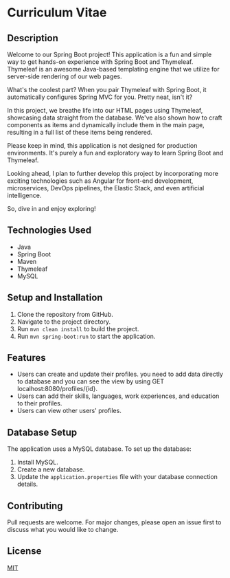 # Curriculum Vitae

## Description
Welcome to our Spring Boot project! This application is a fun and simple way to get hands-on experience with Spring Boot and Thymeleaf. Thymeleaf is an awesome Java-based templating engine that we utilize for server-side rendering of our web pages.

What's the coolest part? When you pair Thymeleaf with Spring Boot, it automatically configures Spring MVC for you. Pretty neat, isn't it?

In this project, we breathe life into our HTML pages using Thymeleaf, showcasing data straight from the database. We've also shown how to craft components as items and dynamically include them in the main page, resulting in a full list of these items being rendered.

Please keep in mind, this application is not designed for production environments. It's purely a fun and exploratory way to learn Spring Boot and Thymeleaf.

Looking ahead, I plan to further develop this project by incorporating more exciting technologies such as Angular for front-end development, microservices, DevOps pipelines, the Elastic Stack, and even artificial intelligence.

So, dive in and enjoy exploring!


## Technologies Used

- Java
- Spring Boot
- Maven
- Thymeleaf
- MySQL

## Setup and Installation

1. Clone the repository from GitHub.
2. Navigate to the project directory.
3. Run `mvn clean install` to build the project.
4. Run `mvn spring-boot:run` to start the application.

## Features

- Users can create and update their profiles.
     you need to add data directly to database and you can see the view by using GET localhost:8080/profiles/{id}.
- Users can add their skills, languages, work experiences, and education to their profiles.
- Users can view other users' profiles.

## Database Setup

The application uses a MySQL database. To set up the database:

1. Install MySQL.
2. Create a new database.
3. Update the `application.properties` file with your database connection details.

## Contributing

Pull requests are welcome. For major changes, please open an issue first to discuss what you would like to change.

## License

[MIT](https://choosealicense.com/licenses/mit/)
